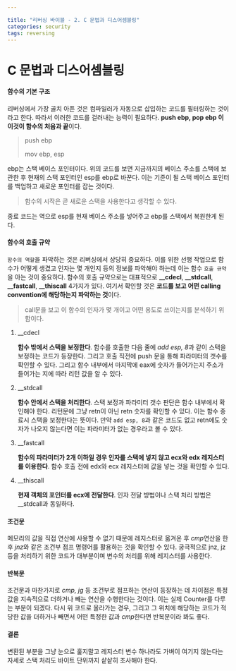 ```yaml
---

title: "리버싱 바이블 - 2. C 문법과 디스어셈블링"
categories: security
tags: reversing             
---
```


# C 문법과 디스어셈블링

#### 함수의 기본 구조

리버싱에서 가장 골치 아픈 것은 컴파일러가 자동으로 삽입하는 코드를 필터링하는 것이라고 한다. 따라서 이러한 코드를 걸러내는 능력이 필요하다. **push ebp, pop ebp 이 이것이 함수의 처음과 끝**이다.

> push ebp
>
> mov ebp, esp

ebp는 스택 베이스 포인터이다. 위의 코드를 보면 지금까지의 베이스 주소를 스택에 보관한 후 현재의 스택 포인터인 esp를 ebp로 바꾼다. 이는 기준이 될 스택 베이스 포인터를 백업하고 새로운 포인터를 잡는 것이다. 

> 함수의 시작은 곧 새로운 스택을 사용한다고 생각할 수 있다.

종료 코드는 역으로 esp를 현재 베이스 주소를 넣어주고 ebp를 스택에서 복원한게 된다.



#### 함수의 호출 규약

`함수의 역할`을 파악하는 것은 리버싱에서 상당히 중요하다. 이를 위한 선행 작업으로 함수가 어떻게 생겼고 인자는 몇 개인지 등의 정보를 파악해야 하는데 이는 함수 `호출 규약`을 아는 것이 중요하다. 함수의 호출 규약으로는 대표적으로 **__cdecl**, **__stdcall**, **__fastcall**, **__thiscall** 4가지가 있다. 여기서 확인할 것은 **코드를 보고 어떤 calling convention에 해당하는지 파악하는 것**이다.

> call문을 보고 이 함수의 인자가 몇 개이고 어떤 용도로 쓰이는지를 분석하기 위함이다.

1. __cdecl

   **함수 밖에서 스택을 보정한다**. 함수를 호출한 다음 줄에 *add esp, 8*과 같이 스택을 보정하는 코드가 등장한다. 그리고 호출 직전에 push 문을 통해 파라미터의 갯수를 확인할 수 있다. 그리고 함수 내부에서 마지막에 eax에 숫자가 들어가는지 주소가 들어가는 지에 따라 리턴 값을 알 수 있다.

2. __stdcall

   **함수 안에서 스택을 처리한다**. 스택 보정과 파라미터 갯수 판단은 함수 내부에서 확인해야 한다. 리턴문에 그냥 retn이 아닌 retn 숫자를 확인할 수 있다. 이는 함수 종료시 스택을 보정한다는 뜻이다. 만약 `add esp, 8`과 같은 코드도 없고 retn에도 숫자가 나오지 않는다면 이는 파라미터가 없는 경우라고 볼 수 있다.

3. __fastcall

   **함수의 파라미터가 2개 이하일 경우 인자를 스택에 넣지 않고 ecx와 edx 레지스터를 이용한다**. 함수 호출 전에 edx와 ecx  레지스터에 값을 넣는 것을 확인할 수 있다.

4. __thiscall

   **현재 객체의 포인터를 ecx에 전달한다**. 인자 전달 방법이나 스택 처리 방법은 __stdcall과 동일하다.

#### 조건문

메모리의 값을 직접 연산에 사용할 수 없기 때문에 레지스터로 옮겨온 후 *cmp*연산을 한 후 *jnz*와 같은 조건부 점프 명령어를 활용하는 것을 확인할 수 있다. 궁극적으로 jnz, jz 등을 처리하기 위한 코드가 대부분이며 변수의 처리를 위해 레지스터를 사용한다.

#### 반복문

조건문과 마찬가지로 *cmp, jg* 등 조건부로 점프하는 연산이 등장하는 데 차이점은 특정 값을 지속적으로 더하거나 빼는 연산을 수행한다는 것이다. 이는 실제 Counter를 다루는 부분이 되겠다.  다시 위 코드로 올라가는 경우, 그리고 그 위치에 해당하는 코드가 적당한 값을 더하거나 빼면서 어떤 특정한 값과 *cmp*한다면 반복문이라 봐도 좋다.

#### 결론

변환된 부분을 그냥 눈으로 훑지말고 레지스터 변수 하나라도 가벼이 여기지 않는다는 자세로 스택 처리도 바이트 단위까지 샅샅히 조사해야 한다.

